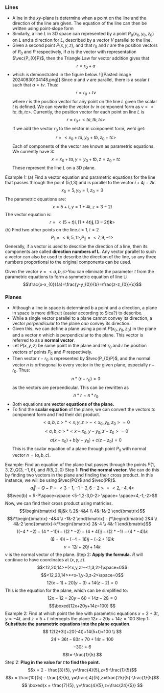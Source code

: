 ### Lines
- A ine in the *xy*-plane is determine when a point on the line and the direction of the line are given. The equation of the line can then be written using point-slope form
- Similarly, a line $L$ in 3D space can represented by a point $P_{0}(x_{0},y_{0},z_{0})$ on $L$ and a direction for $L$, described by a vector $V$ parallel to the line. 
- Given a second point $P(x,y,z)$, and that $r_0$ and $r$ are the position vectors of $P_0$ and $P$ respectively, if $a$ is the vector with representation $\vec{P_{0}P}$, then the Triangle Law for vector addition gives that $$r=r_{0}+a$$
- which is demonstrated in the figure below. 
![[Pasted image 20240830104148.png]]
Since $a$ and $v$ are parallel, there is a scalar $t$ such that $a = tv$. Thus:$$r=r_{0}+tv$$
where $r$ is the position vector for any point on the line $L$ given the scalar $t$ is defined. 
We can rewrite the vector $tv$ in component form as $v=<ta,tb,tc>$. Currently, the position vector for each point on line $L$ is $$r=r_{0}+<ta,tb,tc>$$
If we add the vector $r_0$ to the vector in component form, we'd get:$$r=<x_{0} + ta,y_{0} + tb,z_{0} + tc>$$
Each of components of the vector are known as parametric equations. We currently have 3: $$x = x_{0} + ta, y = y_{0} + tb, z=z_{0}+tc$$
These represent the line $L$ on a 3D plane.

Example 1:
(a) Find a vector equation and parametric equations for the line that passes through the point (5,1,3) and is parallel to the vector $i+4j-2k$.
$$x_{0} = 5, y_{0} = 1, z_{0} = 3$$
The parametric equations are:
$$x=5+t, y=1+4t,z=3-2t$$
The vector equation is:$$r = <(5+t)\mathbf{i},(1+4t)\mathbf{j},(3-2t)\mathbf{k}>$$
(b) Find two other points on the line.$t=1,t=2$
$$P_{1}= <6, 5, 1>,P_{2}= <7, 9, -1>$$
Generally, if a vector is used to describe the direction of a line, then its components are called **direction numbers of L**. Any vector parallel to such a vector can also be used to describe the direction of the line, so any three numbers proportional to the original components can be used.

Given the vector $v=<a,b,c>$You can eliminate the parameter $t$ from the parametric equations to form a symmetric equation of line L:
$$\frac{x-x_{0}}{a}=\frac{y-y_{0}}{b}=\frac{z-z_{0}}{c}$$
### Planes
- Although a line in space is determined b a point and a direction, a plane in space is more difficult (easier according to Sica?) to describe. 
- While a single vector parallel to a plane cannot convey its direction, a vector *perpendicular* to the plane *can* convey its direction. 
- Given this, we can define a plane using a point $P(x_{0},y_{0},z_{0})$ in the plane and a vector $n$ which is perpendicular to the plane. This vector is referred to as a **normal vector**. 
- Let $P(x,y,z)$ be some point in the plane and let $r_0$ and $r$ be position vectors of points $P_{0}$ and $P$ respectively. 
- Then vector $r-r_{0}$ is represented by $\vec{P_{0}P}$, and the normal vector $n$ is orthogonal to every vector in the given plane, especially $r-r_0$. Thus: $$n*(r-r_{0})=0$$ as the vectors are perpendicular. This can be rewritten as$$n*r=n*r_{0}$$
- Both equations are **vector equations of the plane.**
- To find the **scalar equation** of the plane, we can convert the vectors to component form and find their dot product.$$<a,b,c>*<x,y,z>-<x_{0},y_{0},z_{0}> = 0$$ $$<a,b,c>*<x-x_{0},y-y_{0},z-z_{0}> =0$$
$$a(x-x_{0})+b(y-y_{0})+c(z-z_{0})=0$$
This is the scalar equation of a plane through point $P_0$ with normal vector $n = (a,b,c)$.

Example: Find an equation of the plane that passes through the points $P(1,3,2)$,$Q(3,-1,6)$, and $R(5,2,0)$
Step 1: **Find the normal vector**.
We can do this by finding two vectors in the plane and finding their cross product. In this instance, we will be using $\vec{PQ}$ and $\vec{PR}$.$$\vec{a} =Q-P =  <3-1,-1-3,6-2> = <2,-4, 4>$$
$$\vec{b} = R-P\space=\space <5-1,2-3,0-2> \space= \space<4,-1,-2>$$
Now, we can find their cross product using matricies.
$$\begin{bmatrix}
i&j&k \\
2&-4&4 \\
4&-1&-2
\end{bmatrix}$$
$$i*\begin{bmatrix}
-4&4 \\
-1&-2
\end{bmatrix} - j*\begin{bmatrix}
2&4 \\
4&-2
\end{bmatrix}-k*\begin{bmatrix}
2&-4 \\
4&-1
\end{bmatrix}$$
$$((-4*-2)-(4*-1))i-((2*-2)-(4*4))j-((2*-1)-(4*-4))k$$
$$(8+4)i-(-4-16)j-(-2+16)k$$
$$v=12i+20j+14k$$
$v$ is the normal vector of the plane.
Step 2: **Apply the formula.**
$R$ will continue to have coordinates at $(x,y,z)$.
$$<12,20,14>*(<x,y,z>-<1,3,2>)\space=0$$
$$<12,20,14>*<x-1,y-3,z-2>\space=0$$
$$12(x-1)+20(y-3)+14(z-2)=0$$
This is the equation for the plane, which can be simplified to:
$$12x-12+20y-60+14z-28=0$$
$$\boxed{12x+20y+14z=100} $$
Example 2: Find at which point the line with parametric equations $x = 2+3t$, $y=-4t$, and $z=5+t$ intercepts the plane $12x+20y+14z=100$
Step 1: **Substitute the parametric equations into the plane equation.**
$$
12(2+3t)+20(-4t)+14(5+t)=100 \\
$$
$$24+36t-80t+70+14t=100$$
$$-30t=6$$
$$t=-\frac{1}{5} $$
Step 2: **Plug in the value for $t$ to find the point.**
$$x = 2 - \frac{3}{5}, y=\frac{4}{5},z=5-\frac{1}{5}$$
$$x = \frac{10}{5} - \frac{3}{5}, y=\frac{
4}{5},z=\frac{25}{5}-\frac{1}{5}$$
$$
\boxed{x = \frac{7}{5}, y=\frac{4}{5},z=\frac{24}{5}}
$$